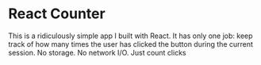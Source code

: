 # React Counter

This is a ridiculously simple app I built with React. It has only one job: keep track of how many times the user has clicked the button during the current session. No storage. No network I/O. Just count clicks
